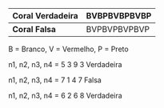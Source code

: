 | Coral Verdadeira      | BVBPBVBPBVBP |
| --------------------- | ------------ |
| **Coral Falsa** | BVPBVPBVPBVP |

B = Branco, V = Vermelho, P = Preto

n1, n2, n3, n4 = 5 3 9 3 Verdadeira

n1, n2, n3, n4 = 7 1 4 7 Falsa

n1, n2, n3, n4 = 6 2 6 8 Verdadeira
